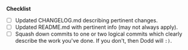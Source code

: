 <!--
Thank you for taking the time to open a pull request!
Please review the checklist below and perform each of
the applicable tasks. ❤️!
-->
**Checklist**
- [ ] Updated CHANGELOG.md describing pertinent changes.
- [ ] Updated README.md with pertinent info (may not always apply).
- [ ] Squash down commits to one or two logical commits which clearly describe the work you've done. If you don't, then Dodd will `:)`.
